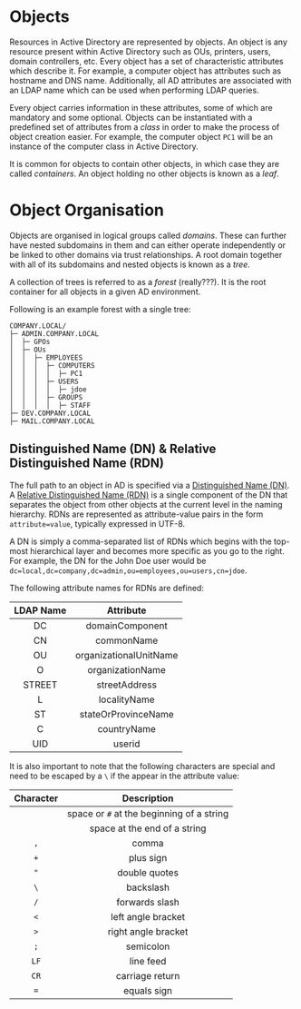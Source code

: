 # Objects
Resources in Active Directory are represented by objects. An object is any resource present within Active Directory such as OUs, printers, users, domain controllers, etc. Every object has a set of characteristic attributes which describe it. For example, a computer object has attributes such as hostname and DNS name. Additionally, all AD attributes are associated with an LDAP name which can be used when performing LDAP queries.

Every object carries information in these attributes, some of which are mandatory and some optional. Objects can be instantiated with a predefined set of attributes from a *class* in order to make the process of object creation easier. For example, the computer object `PC1` will be an instance of the computer class in Active Directory.

It is common for objects to contain other objects, in which case they are called *containers*. An object holding no other objects is known as a *leaf*.

# Object Organisation
Objects are organised in logical groups called *domains*. These can further have nested subdomains in them and can either operate independently or be linked to other domains via trust relationships. A root domain together with all of its subdomains and nested objects is known as a *tree*. 

A collection of trees is referred to as a *forest* (really???). It is the root container for all objects in a given AD environment.

Following is an example forest with a single tree:

```
COMPANY.LOCAL/
├─ ADMIN.COMPANY.LOCAL
│  ├─ GPOs
│  ├─ OUs
│  │  ├─ EMPLOYEES
│  │  │  ├─ COMPUTERS
│  │  │  │  ├─ PC1
│  │  │  ├─ USERS
│  │  │  │  ├─ jdoe
│  │  │  ├─ GROUPS
│  │  │  │  ├─ STAFF
├─ DEV.COMPANY.LOCAL
├─ MAIL.COMPANY.LOCAL
```

## Distinguished Name (DN) & Relative Distinguished Name (RDN)
The full path to an object in AD is specified via a [Distinguished Name (DN)](https://learn.microsoft.com/en-us/previous-versions/windows/desktop/ldap/distinguished-names). A [Relative Distinguished Name (RDN)](https://docs.microsoft.com/en-us/windows/win32/ad/object-names-and-identities) is a single component of the DN that separates the object from other objects at the current level in the naming hierarchy. RDNs are represented as attribute-value pairs in the form `attribute=value`, typically expressed in UTF-8. 

A DN is simply a comma-separated list of RDNs which begins with the top-most hierarchical layer and becomes more specific as you go to the right. For example, the DN for the John Doe user would be `dc=local,dc=company,dc=admin,ou=employees,ou=users,cn=jdoe`.

The following attribute names for RDNs are defined:

|LDAP Name|Attribute|
|:---:|:---:|
|DC|domainComponent|
|CN|commonName|
|OU|organizationalUnitName|
|O|organizationName|
|STREET|streetAddress|
|L|localityName|
|ST|stateOrProvinceName|
|C|countryName|
|UID|userid|

It is also important to note that the following characters are special and need to be escaped by a `\` if the appear in the attribute value:

|Character|Description|
|:---:|:---:|
||space or `#` at the beginning of a string|
||space at the end of a string|
|`,`|comma|
|`+`|plus sign|
|`"`|double quotes|
|`\`|backslash|
|`/`|forwards slash|
|`<`|left angle bracket|
|`>`|right angle bracket|
|`;`|semicolon|
|`LF`|line feed|
|`CR`|carriage return|
|`=`|equals sign|
